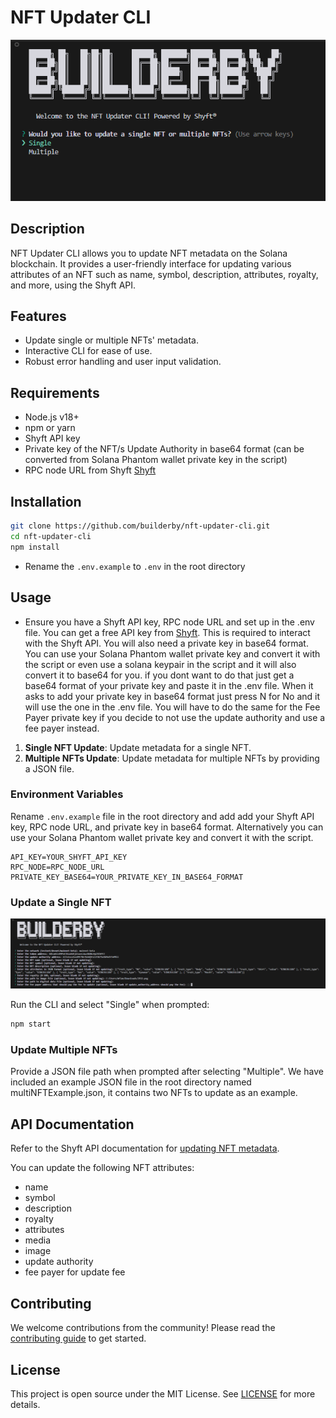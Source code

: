
# NFT Updater CLI

![Main Image](images/main.png)

## Description

NFT Updater CLI allows you to update NFT metadata on the Solana blockchain. It provides a user-friendly interface for updating various attributes of an NFT such as name, symbol, description, attributes, royalty, and more, using the Shyft API.

## Features

- Update single or multiple NFTs' metadata.
- Interactive CLI for ease of use.
- Robust error handling and user input validation.

## Requirements

- Node.js v18+
- npm or yarn
- Shyft API key
- Private key of the NFT/s Update Authority in base64 format (can be converted from Solana Phantom wallet private key in the script)
- RPC node URL from Shyft [Shyft](https://shyft.to/get-api-key)

## Installation

```bash
git clone https://github.com/builderby/nft-updater-cli.git
cd nft-updater-cli
npm install
```
- Rename the `.env.example` to `.env` in the root directory

## Usage

- Ensure you have a Shyft API key, RPC node URL and set up in the .env file. You can get a free API key from [Shyft](https://shyft.to/get-api-key). This is required to interact with the Shyft API. You will also need a private key in base64 format. You can use your Solana Phantom wallet private key and convert it with the script or even use a solana keypair in the script and it will also convert it to base64 for you. if you dont want to do that just get a base64 format of your private key and paste it in the .env file. When it asks to add your private key in base64 format just press N for No and it will use the one in the .env file. You will have to do the same for the Fee Payer private key if you decide to not use the update authority and use a fee payer instead.



1. **Single NFT Update**: Update metadata for a single NFT.
2. **Multiple NFTs Update**: Update metadata for multiple NFTs by providing a JSON file.

### Environment Variables

Rename `.env.example` file in the root directory and add add your Shyft API key, RPC node URL, and private key in base64 format. Alternatively you can use your Solana Phantom wallet private key and convert it with the script.

```env
API_KEY=YOUR_SHYFT_API_KEY
RPC_NODE=RPC_NODE_URL
PRIVATE_KEY_BASE64=YOUR_PRIVATE_KEY_IN_BASE64_FORMAT
```

### Update a Single NFT

![Single Update Image](images/singleupdate.png)

Run the CLI and select "Single" when prompted:

```bash
npm start
```

### Update Multiple NFTs

Provide a JSON file path when prompted after selecting "Multiple". We have included an example JSON file in the root directory named multiNFTExample.json, it contains two NFTs to update as an example.


## API Documentation

Refer to the Shyft API documentation for [updating NFT metadata](https://api.shyft.to/docs).

You can update the following NFT attributes:

- name
- symbol
- description
- royalty
- attributes
- media
- image
- update authority
- fee payer for update fee

## Contributing

We welcome contributions from the community! Please read the [contributing guide](CONTRIBUTING.md) to get started.

## License

This project is open source under the MIT License. See [LICENSE](LICENSE) for more details.
